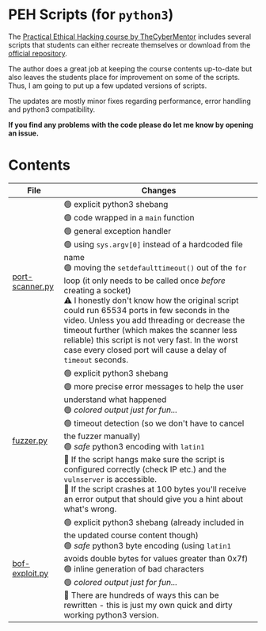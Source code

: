 # PEH Scripts (for `python3`)

The [Practical Ethical Hacking course by TheCyberMentor](https://academy.tcm-sec.com/p/practical-ethical-hacking-the-complete-course) includes several scripts that students can either recreate themselves or download from the [official repository](https://github.com/TCM-Course-Resources/Practical-Ethical-Hacking-Resources).

The author does a great job at keeping the course contents up-to-date but also leaves the students place for improvement on some of the scripts. Thus, I am going to put up a few updated versions of scripts. 

The updates are mostly minor fixes regarding performance, error handling and python3 compatibility.

**If you find any problems with the code please do let me know by opening an issue.**

# Contents

|File | Changes|
|---|---|
|[port-scanner.py](port-scanner.py)| 🟢 explicit python3 shebang <br /> 🟢 code wrapped in a `main` function <br /> 🟢 general exception handler <br /> 🟢 using `sys.argv[0]` instead of a hardcoded file name <br /> 🟢 moving the `setdefaulttimeout()` out of the `for` loop (it only needs to be called once *before* creating a socket) <br /> ⚠️ I honestly don't know how the original script could run 65534 ports in few seconds in the video. Unless you add threading or decrease the timeout further (which makes the scanner less reliable) this script is not very fast. In the worst case every closed port will cause a delay of `timeout` seconds.|
|[fuzzer.py](fuzzer.py)| 🟢 explicit python3 shebang <br /> 🟢 more precise error messages to help the user understand what happened <br /> 🟢 *colored output just for fun...* <br /> 🟢 timeout detection (so we don't have to cancel the fuzzer manually) <br /> 🟢 *safe* python3 encoding with `latin1` <br /> 🔵 If the script hangs make sure the script is configured correctly (check IP etc.) and the `vulnserver` is accessible. <br /> 🔵 If the script crashes at 100 bytes you'll receive an error output that should give you a hint about what's wrong. |
|[bof-exploit.py](bof-exploit.py)| 🟢 explicit python3 shebang (already included in the updated course content though) <br /> 🟢 *safe* python3 byte encoding (using `latin1` avoids double bytes for values greater than 0x7f) <br /> 🟢 inline generation of bad characters <br /> 🟢 *colored output just for fun...* <br /> 🔵 There are hundreds of ways this can be rewritten - this is just my own quick and dirty working python3 version. |
